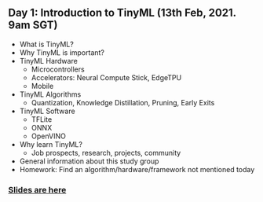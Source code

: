  ## Day 1: Introduction to TinyML (13th Feb, 2021. 9am SGT)
 
  - What is TinyML?
  - Why TinyML is important?
  - TinyML Hardware
    - Microcontrollers
    - Accelerators: Neural Compute Stick, EdgeTPU
    - Mobile
  - TinyML Algorithms
    - Quantization, Knowledge Distillation, Pruning, Early Exits
  - TinyML Software
    - TFLite
    - ONNX
    - OpenVINO
  - Why learn TinyML?
    - Job prospects, research, projects, community
  - General information about this study group
  - Homework: Find an algorithm/hardware/framework not mentioned today
  
  ### [Slides are here](https://docs.google.com/presentation/d/1X42xdEopyF9IQMxq68uZi09y1oBMVJsamY3gI9b3pmM/edit?usp=sharing)
